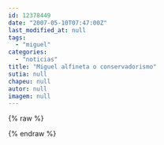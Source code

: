 ```yaml
---
id: 12378449
date: "2007-05-10T07:47:00Z"
last_modified_at: null
tags:
  - "miguel"
categories:
  - "noticias"
title: "Miguel alfineta o conservadorismo"
sutia: null
chapeu: null
autor: null
imagem: null
---
```

{% raw %}
<p> </p>
{% endraw %}